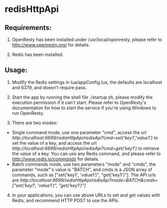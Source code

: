 # redisHttpApi

## Requirements:

1. OpenResty has been installed under /usr/local/openresty, please refer to http://www.openresty.org/ for details.

2. Redis has been installed.


## Usage:

1. Modify the Redis settings in lua/appConfig.lua, the defaults are localhost and 6379, and doesn't require pass.

2. Start the app by running the shell file ./startup.sh, please modify the execution permission if it can't start. Please refer to OpenResty's documentation for how to start the service if you're using Windows to run OpenResty.

3. There are two modes:
 * Single command mode, use one parameter "cmd", access the url *http://localhost:6699/redisHttpApi/redisApi?cmd=set('key1','value1')* to set the value of a key, and access the url *http://localhost:6699/redisHttpApi/redisApi?cmd=get('key1')* to retrieve the value of a key. You can use any Redis command, and please refer to *http://www.redis.io/commands* for details.
 * Batch commands mode, use two parameters "mode" and "cmds", the parameter "mode"'s value is "BATCH", and cmds is a JSON array of commands, such as ["set('key1', 'value1')", "get('key1')"]. The API urls are *http://localhost:6699/redisHttpApi/redisApi?mode=BATCH&cmds=["set('key1', 'value1')", "get('key1')"]*

4. In your applications, you can use above URLs to set and get values with Redis, and recommend HTTP POST to use the APIs.



